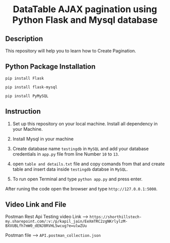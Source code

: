 <h1 align="center">
    <b>DataTable AJAX pagination using Python Flask and Mysql database </b> 
<br>
</h1>

## Description
This repository will help you to learn how to Create Pagination.


## Python Package Installation

```pip install Flask```

```pip install flask-mysql```

```pip install PyMySQL```


## Instruction

1. Set up this repository on your local machine. Install all dependency in your Machine.

2. Install Mysql in your machine

3. Create database name ```testingdb``` in ```MySQL``` and add your database credentials in ```app.py``` file from line Number ```10``` to ```13```.

4. open ```table and details.txt``` file and copy comands from that and create table and insert data inside ```testingdb``` databse in ```MySQL```.

5. To run 
open Terminal and type ```python app.py``` and press enter.

After runing the code open the browser and type  ```http://127.0.0.1:5000```.


## Video Link and File

Postman Rest Api Testing video Link --> ```https://shorthillstech-my.sharepoint.com/:v:/p/kapil_jain/EeXmTRC2zgNKrlylzM-BXVUBLfh7mW0_dENJ8RVHL5wcug?e=ulwZUu```


Postman file  --> ```API.postman_collection.json```









